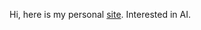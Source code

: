 Hi, here is my personal [site](https://pziet.com/). Interested in AI.

<!--
[![Patrick's GitHub stats](https://github-readme-stats.vercel.app/api?username=pziet)](https://github.com/pziet/github-readme-stats)
-->
